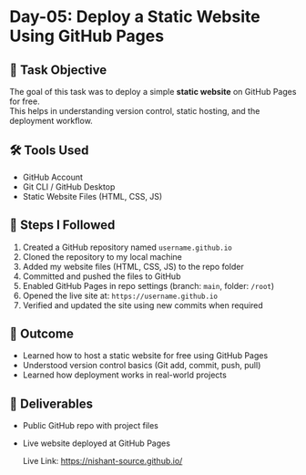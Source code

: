 # Day-05: Deploy a Static Website Using GitHub Pages

## 📖 Task Objective

The goal of this task was to deploy a simple **static website** on GitHub Pages for free.  
This helps in understanding version control, static hosting, and the deployment workflow.

## 🛠 Tools Used

- GitHub Account
- Git CLI / GitHub Desktop
- Static Website Files (HTML, CSS, JS)

## 🚀 Steps I Followed

1. Created a GitHub repository named `username.github.io`
2. Cloned the repository to my local machine
3. Added my website files (HTML, CSS, JS) to the repo folder
4. Committed and pushed the files to GitHub
5. Enabled GitHub Pages in repo settings (branch: `main`, folder: `/root`)
6. Opened the live site at: `https://username.github.io`
7. Verified and updated the site using new commits when required

## 📌 Outcome

- Learned how to host a static website for free using GitHub Pages
- Understood version control basics (Git add, commit, push, pull)
- Learned how deployment works in real-world projects

## 📂 Deliverables

- Public GitHub repo with project files
- Live website deployed at GitHub Pages

  Live Link: https://nishant-source.github.io/
